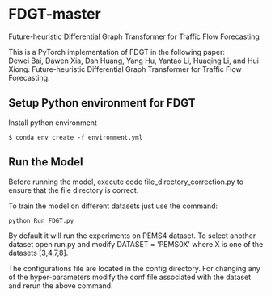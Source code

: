# FDGT-master
Future-heuristic Differential Graph Transformer for Traffic Flow Forecasting

This is a PyTorch implementation of FDGT in the following paper: \
Dewei Bai, Dawen Xia, Dan Huang, Yang Hu, Yantao Li, Huaqing Li, and Hui Xiong. Future-heuristic Differential Graph Transformer for Traffic Flow Forecasting.



## Setup Python environment for FDGT
Install python environment
```{bash}
$ conda env create -f environment.yml 
```

## Run the Model 

Before running the model, execute code file_directory_correction.py to ensure that the file directory is correct.

To train the model on different datasets just use the command:

```
python Run_FDGT.py 
```

By default it will run the experiments on PEMS4 dataset. 
To select another dataset open run.py and modify DATASET = 'PEMS0X' 
where X is one of the datasets [3,4,7,8]. 

The configurations file are located in the config directory. For changing any of the hyper-parameters modify the conf file 
associated with the dataset and rerun the above command.

